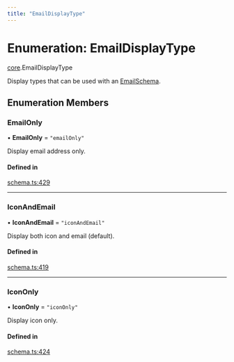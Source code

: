 ```yaml
---
title: "EmailDisplayType"
---
```

# Enumeration: EmailDisplayType

[core](../modules/core.md).EmailDisplayType

Display types that can be used with an [EmailSchema](../interfaces/core.EmailSchema.md).

## Enumeration Members

### EmailOnly

• **EmailOnly** = ``"emailOnly"``

Display email address only.

#### Defined in

[schema.ts:429](https://github.com/coda/packs-sdk/blob/main/schema.ts#L429)

___

### IconAndEmail

• **IconAndEmail** = ``"iconAndEmail"``

Display both icon and email (default).

#### Defined in

[schema.ts:419](https://github.com/coda/packs-sdk/blob/main/schema.ts#L419)

___

### IconOnly

• **IconOnly** = ``"iconOnly"``

Display icon only.

#### Defined in

[schema.ts:424](https://github.com/coda/packs-sdk/blob/main/schema.ts#L424)
